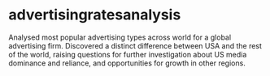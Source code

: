 # advertisingratesanalysis
Analysed most popular advertising types across world for a global advertising firm.  Discovered a distinct difference between USA and the rest of the world, raising questions for further investigation about US media dominance and reliance, and opportunities for growth in other regions.
